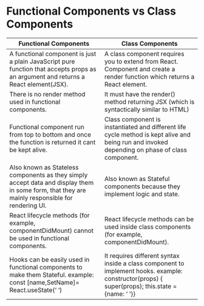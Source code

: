# Functional Components vs Class Components

|Functional Components|Class Components|
|---------------------|----------------|
|A functional component is just a plain JavaScript pure function that accepts props as an argument and returns a React element(JSX).| A class component requires you to extend from React. Component and create a render function which returns a React element.|
|There is no render method used in functional components.|It must have the render() method returning JSX (which is syntactically similar to HTML)|
|Functional component run from top to bottom and once the function is returned it cant be kept alive.| Class component is instantiated and different life cycle method is kept alive and being run and invoked depending on phase of class component.|
|Also known as Stateless components as they simply accept data and display them in some form, that they are mainly responsible for rendering UI.|Also known as Stateful components because they implement logic and state.|
|React lifecycle methods (for example, componentDidMount) cannot be used in functional components.|React lifecycle methods can be used inside class components (for example, componentDidMount).|
|Hooks can be easily used in functional components to make them Stateful. example: const [name,SetName]= React.useState(‘ ‘) | It requires different syntax inside a class component to implement hooks. example: constructor(props) { super(props); this.state = {name: ‘ ‘}}|
